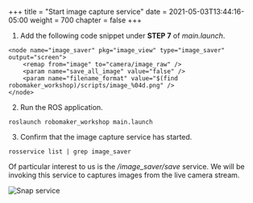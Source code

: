 +++
title = "Start image capture service"
date = 2021-05-03T13:44:16-05:00
weight = 700
chapter = false
+++

1. Add the following code snippet under **STEP 7** of _main.launch_.

```
<node name="image_saver" pkg="image_view" type="image_saver" output="screen">
    <remap from="image" to="camera/image_raw" />
    <param name="save_all_image" value="false" />
    <param name="filename_format" value="$(find robomaker_workshop)/scripts/image_%04d.png" />
</node>
```

2. Run the ROS application.

```
roslaunch robomaker_workshop main.launch
```

3. Confirm that the image capture service has started.

```
rosservice list | grep image_saver
```

Of particular interest to us is the _/image_saver/save_ service. We will be invoking this service to captures images from the live camera stream.

![Snap service](/snap-service.png?classes=border)
